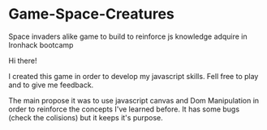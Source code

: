 # Game-Space-Creatures
Space invaders alike game to build to reinforce js knowledge adquire in Ironhack bootcamp


Hi there!

I created this game in order to develop my javascript skills. 
Fell free to play and to give me feedback.


The main propose it was to use javascript canvas and Dom Manipulation in order to reinforce the concepts I've learned before. 
It has some bugs (check the colisions) but it keeps it's purpose.

